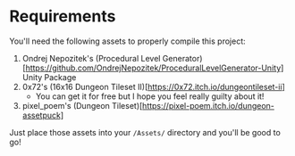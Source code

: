 # Requirements

You'll need the following assets to properly compile this project:
1. Ondrej Nepozitek's (Procedural Level Generator)[https://github.com/OndrejNepozitek/ProceduralLevelGenerator-Unity] Unity Package
2. 0x72's (16x16 Dungeon Tileset II)[https://0x72.itch.io/dungeontileset-ii]
    * You can get it for free but I hope you feel really guilty about it!
3. pixel_poem's (Dungeon Tileset)[https://pixel-poem.itch.io/dungeon-assetpuck]

Just place those assets into your `/Assets/` directory and you'll be good to go!